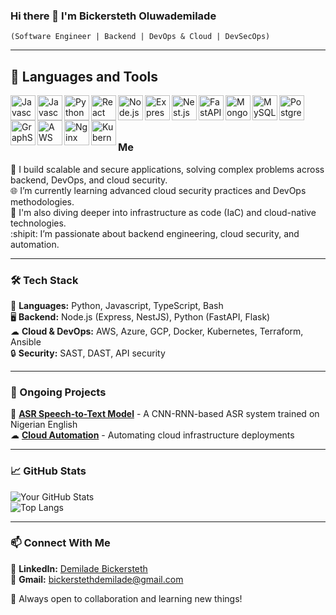 ### Hi there 👋 I'm Bickersteth Oluwademilade 
`(Software Engineer | Backend | DevOps & Cloud | DevSecOps)`<hr>
<h2>🧰 Languages and Tools</h2>
<img align="left" alt="Javascript" width="40px" src="https://cdn.jsdelivr.net/gh/devicons/devicon/icons/javascript/javascript-original.svg" />
<img align="left" alt="Javascript" width="40px" src="https://cdn.jsdelivr.net/gh/devicons/devicon/icons/typescript/typescript-original.svg" />
<img align="left" alt="Python" width="40px" src="https://cdn.jsdelivr.net/gh/devicons/devicon/icons/python/python-original.svg" />
<img align="left" alt="React" width="40px" src="https://cdn.jsdelivr.net/gh/devicons/devicon/icons/react/react-original-wordmark.svg" />
<img align="left" alt="Node.js" width="40px" src="https://cdn.jsdelivr.net/gh/devicons/devicon/icons/nodejs/nodejs-original-wordmark.svg" />
<img align="left" alt="Express.js" width="40px" src="https://cdn.jsdelivr.net/gh/devicons/devicon/icons/express/express-original-wordmark.svg" />
<img align="left" alt="Nest.js" width="40px" src="https://cdn.jsdelivr.net/gh/devicons/devicon@latest/icons/nestjs/nestjs-original-wordmark.svg" />
<img align="left" alt="FastAPI" width="40px" src="https://cdn.jsdelivr.net/gh/devicons/devicon@latest/icons/fastapi/fastapi-original.svg" />
<img align="left" alt="MongoDB" width="40px"  src="https://cdn.jsdelivr.net/gh/devicons/devicon/icons/mongodb/mongodb-original-wordmark.svg" />
<img align="left" alt="MySQL" width="40px" src="https://cdn.jsdelivr.net/gh/devicons/devicon/icons/mysql/mysql-plain-wordmark.svg" />
<img align="left" alt="PostgreSQL" width="40px" src="https://cdn.jsdelivr.net/gh/devicons/devicon/icons/postgresql/postgresql-original-wordmark.svg" />
<img align="left" alt="GraphSQL" width="40px" src="https://cdn.jsdelivr.net/gh/devicons/devicon/icons/graphql/graphql-plain.svg" />
<img align="left" alt="AWS" width="40px" src="https://cdn.jsdelivr.net/gh/devicons/devicon@latest/icons/amazonwebservices/amazonwebservices-original-wordmark.svg" />
<img align="left" alt="Nginx" width="40px" src="https://cdn.jsdelivr.net/gh/devicons/devicon@latest/icons/nginx/nginx-original.svg" />
<br>
<img align="left" alt="Kubernetes" width="40px" src="https://cdn.jsdelivr.net/gh/devicons/devicon@latest/icons/kubernetes/kubernetes-original-wordmark.svg" />
<br>
<h1></h1>
<h3>Me</h3>

📌 I build scalable and secure applications, solving complex problems across backend, DevOps, and cloud security.  
🌐 I’m currently learning advanced cloud security practices and DevOps methodologies.  
🌱 I'm also diving deeper into infrastructure as code (IaC) and cloud-native technologies.  
:shipit: I’m passionate about backend engineering, cloud security, and automation.  

---

### 🛠️ Tech Stack  
🚀 **Languages:** Python, Javascript, TypeScript, Bash  
🖥️ **Backend:** Node.js (Express, NestJS), Python (FastAPI, Flask)  
☁ **Cloud & DevOps:** AWS, Azure, GCP, Docker, Kubernetes, Terraform, Ansible  
🔒 **Security:** SAST, DAST, API security

---

### 🔧 Ongoing Projects  
🚀 **[ASR Speech-to-Text Model](https://github.com/Oluwademiladeogo/VoxPreference)** - A CNN-RNN-based ASR system trained on Nigerian English  
☁ **[Cloud Automation](https://github.com/Oluwademiladeogo/backend.im-infra)** - Automating cloud infrastructure deployments  

---
<!-- 

### 📝 Blog & Writing  
I sometimes share my knowledge and experiences in DevOps, cloud security, and backend development. Check out my latest writings:  

📌 **Latest Articles:**  
- 🚀 [Title of Blog Post 1](https://yourblog.com/post1)  
- 🔐 [Title of Blog Post 2](https://yourblog.com/post2)  
- ⚡ [Title of Blog Post 3](https://yourblog.com/post3)

---
 -->
### 📈 GitHub Stats  
![Your GitHub Stats](https://github-readme-stats.vercel.app/api?username=Oluwademiladeogo&show_icons=true&theme=radical)  
![Top Langs](https://github-readme-stats.vercel.app/api/top-langs/?username=Oluwademiladeogo&layout=compact&theme=radical)  

---

### 📫 Connect With Me  
💼 **LinkedIn:** [Demilade Bickersteth](https://linkedin.com/in/bickersteth)  
📩 **Gmail:** bickerstethdemilade@gmail.com  
<!-- 🌐 **Portfolio:** [yourwebsite.com](https://yourwebsite.com)   -->

🚀 Always open to collaboration and learning new things!  
